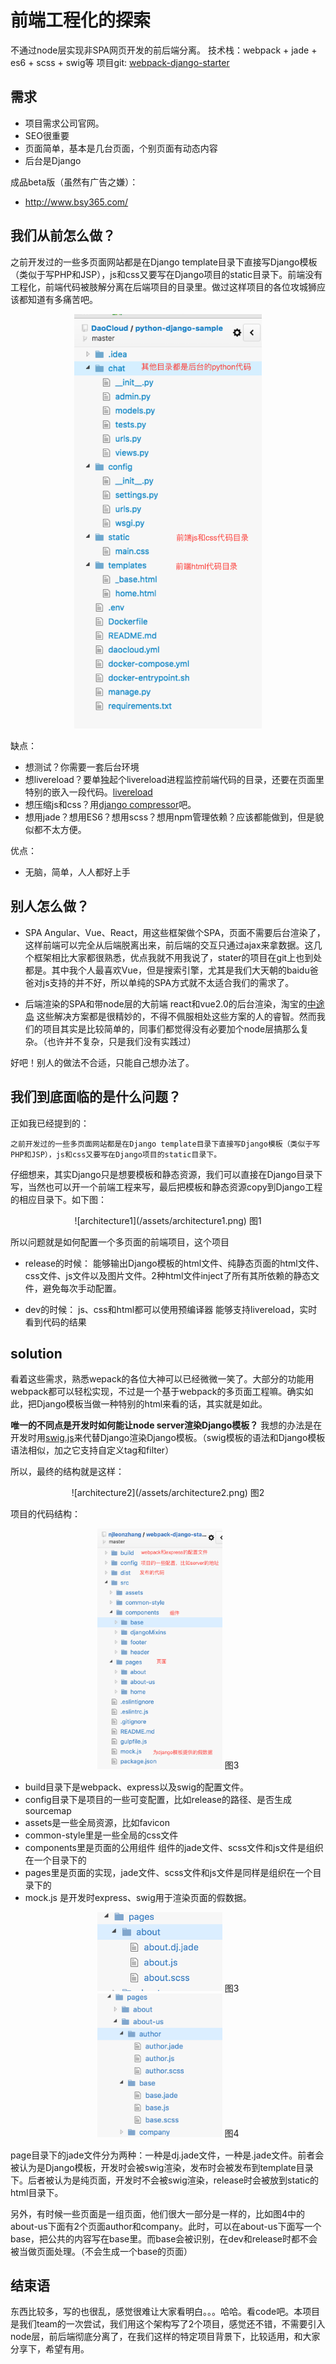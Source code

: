 # 前端工程化的探索
不通过node层实现非SPA网页开发的前后端分离。
技术栈：webpack + jade + es6 + scss + swig等
项目git: [webpack-django-starter](https://github.com/njleonzhang/webpack-django-starter)

## 需求
* 项目需求公司官网。
* SEO很重要
* 页面简单，基本是几台页面，个别页面有动态内容
* 后台是Django

成品beta版（虽然有广告之嫌）：
* http://www.bsy365.com/


## 我们从前怎么做？
之前开发过的一些多页面网站都是在Django template目录下直接写Django模板（类似于写PHP和JSP），js和css又要写在Django项目的static目录下。前端没有工程化，前端代码被肢解分离在后端项目的目录里。做过这样项目的各位攻城狮应该都知道有多痛苦吧。
<center>
<img src="/assets/django_code_strcuture.png" width="300px">
</center>

缺点：
* 想测试？你需要一套后台环境
* 想livereload？要单独起个livereload进程监控前端代码的目录，还要在页面里特别的嵌入一段代码。[livereload](https://www.npmjs.com/package/livereload)
* 想压缩js和css？用[django compressor](https://django-compressor.readthedocs.io/en/latest/)吧。
* 想用jade？想用ES6？想用scss？想用npm管理依赖？应该都能做到，但是貌似都不太方便。

优点：
* 无脑，简单，人人都好上手

## 别人怎么做？

* SPA
Angular、Vue、React，用这些框架做个SPA，页面不需要后台渲染了，这样前端可以完全从后端脱离出来，前后端的交互只通过ajax来拿数据。这几个框架相比大家都很熟悉，优点我就不用我说了，stater的项目在git上也到处都是。其中我个人最喜欢Vue，但是搜索引擎，尤其是我们大天朝的baidu爸爸对js支持的并不好，所以单纯的SPA方式就不太适合我们的需求了。

* 后端渲染的SPA和带node层的大前端
react和vue2.0的后台渲染，淘宝的[中途岛](https://www.zhihu.com/question/23512853) 这些解决方案都是很精妙的，不得不佩服相处这些方案的人的睿智。然而我们的项目其实是比较简单的，同事们都觉得没有必要加个node层搞那么复杂。（也许并不复杂，只是我们没有实践过）

好吧！别人的做法不合适，只能自己想办法了。

## 我们到底面临的是什么问题？
正如我已经提到的：

```
之前开发过的一些多页面网站都是在Django template目录下直接写Django模板（类似于写PHP和JSP），js和css又要写在Django项目的static目录下。
```
仔细想来，其实Django只是想要模板和静态资源，我们可以直接在Django目录下写，当然也可以开一个前端工程来写，最后把模板和静态资源copy到Django工程的相应目录下。如下图：
<center>
![architecture1](/assets/architecture1.png)
图1
</center>

所以问题就是如何配置一个多页面的前端项目，这个项目
* release的时候：
能够输出Django模板的html文件、纯静态页面的html文件、css文件、js文件以及图片文件。2种html文件inject了所有其所依赖的静态文件，避免每次手动配置。

* dev的时候：
js、css和html都可以使用预编译器
能够支持livereload，实时看到代码的结果

## solution
看着这些需求，熟悉wepack的各位大神可以已经微微一笑了。大部分的功能用webpack都可以轻松实现，不过是一个基于webpack的多页面工程嘛。确实如此，把Django模板当做一种特别的html来看的话，其实就是如此。

**唯一的不同点是开发时如何能让node server渲染Django模板？**
我想的办法是在开发时用[swig.js](https://www.npmjs.com/package/swig)来代替Django渲染Django模板。（swig模板的语法和Django模板语法相似，加之它支持自定义tag和filter）

所以，最终的结构就是这样：
<center>
![architecture2](/assets/architecture2.png)
图2
</center>


项目的代码结构：
<center>
<img src="/assets/project1.png" width="200px">
图3
</center>

* build目录下是webpack、express以及swig的配置文件。
* config目录下是项目的一些可变配置，比如release的路径、是否生成sourcemap
* assets是一些全局资源，比如favicon
* common-style里是一些全局的css文件
* components里是页面的公用组件
  组件的jade文件、scss文件和js文件是组织在一个目录下的
* pages里是页面的实现，jade文件、scss文件和js文件是同样是组织在一个目录下的
* mock.js 是开发时express、swig用于渲染页面的假数据。

<center>
<img src="/assets/project2.png" width="200px">
图3
</center>

<center>
<img src="/assets/project3.png" width="200px">
图4
</center>

page目录下的jade文件分为两种：一种是dj.jade文件，一种是.jade文件。前者会被认为是Django模板，开发时会被swig渲染，发布时会被发布到template目录下。后者被认为是纯页面，开发时不会被swig渲染，release时会被放到static的html目录下。

另外，有时候一些页面是一组页面，他们很大一部分是一样的，比如图4中的about-us下面有2个页面author和company。此时，可以在about-us下面写一个base，把公共的内容写在base里。而base会被识别，在dev和release时都不会被当做页面处理。（不会生成一个base的页面）

## 结束语
东西比较多，写的也很乱，感觉很难让大家看明白。。。哈哈。看code吧。本项目是我们team的一次尝试，我们用这个架构写了2个项目，感觉还不错，不需要引入node层，前后端彻底分离了，在我们这样的特定项目背景下，比较适用，和大家分享下，希望有用。
